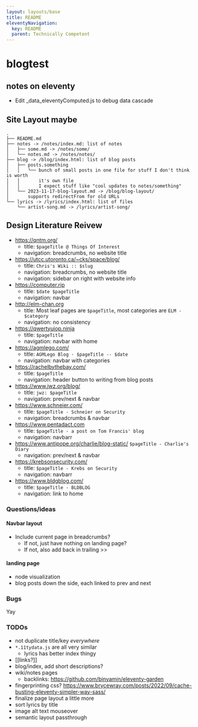 ```yaml
---
layout: layouts/base
title: README
eleventyNavigation:
  key: README
  parent: Technically Competent
---
```

# blogtest

## notes on eleventy
* Edit _data_eleventyComputed.js to debug data cascade

## Site Layout maybe
```
.
├── README.md
├── notes -> /notes/index.md: list of notes
│   ├── some.md -> /notes/some/
│   └── notes.md -> /notes/notes/
├── blog -> /blog/index.html: list of blog posts
│   ├── posts.something
│   │   └── bunch of small posts in one file for stuff I don't think is worth
│   │       it's own file
│   │       I expect stuff like "cool updates to notes/something"
│   └── 2023-11-17-blog-layout.md -> /blog/blog-layout/
│       supports redirectFrom for old URLs
└── lyrics -> /lyrics/index.html: list of files
    └── artist-song.md -> /lyrics/artist-song/
```

## Design Literature Reivew
* https://qntm.org/
  * title: `$pageTitle @ Things Of Interest`
  * navigation: breadcrumbs, no website title
* https://utcc.utoronto.ca/~cks/space/blog/
  * title: `Chris's Wiki :: $slug`
  * navigation: breadcrumbs, no website title
  * navigation: sidebar on right with website info
* https://computer.rip
  * title: `$date $pageTitle`
  * navigation: navbar
* http://elm-chan.org
  * title: Most leaf pages are `$pageTitle`, most categories are `ELM - $category`
  * navigation: no consistency
* https://qwertyuiop.ninja
  * title: `$pageTitle`
  * navigation: navbar with home
* https://agmlego.com/
  * title: `AGMLego Blog · $pageTitle -- $date`
  * navigation: navbar with categories
* https://rachelbythebay.com/
  * title: `$pageTitle`
  * navigation: header button to writing from blog posts
* https://www.jwz.org/blog/
  * title: `jwz: $pageTitle`
  * navigation: prev/next & navbar
* https://www.schneier.com/
  * title: `$pageTitle - Schneier on Security`
  * navigation: breadcrumbs & navbar
* https://www.pentadact.com
  * title: `$pageTitle - a post on Tom Francis' blog`
  * navigation: navbarr
* https://www.antipope.org/charlie/blog-static/  `$pageTitle - Charlie's Diary`
  * navigation: prev/next & navbar
* https://krebsonsecurity.com/
  * title: `$pageTitle - Krebs on Security`
  * navigation: navbarr
* https://www.bldgblog.com/
  * title: `$pageTitle - BLDBLOG`
  * navigation: link to home

### Questions/ideas
#### Navbar layout
* Include current page in breadcrumbs?
  * If not, just have nothing on landing page?
  * If not, also add back in trailing >>

#### landing page
* node visualization
* blog posts down the side, each linked to prev and next

### Bugs
Yay

### TODOs
* not duplicate title/key *everywhere*
* `*.11tydata.js` are all very similar
  * lyrics has better index thingy
* [[links?]]
* blog/index, add short descriptions?
* wiki/notes pages
  * backlinks: https://github.com/binyamin/eleventy-garden
* fingerprinting css? https://www.brycewray.com/posts/2022/09/cache-busting-eleventy-simpler-way-sass/
* finalize page layout a little more
* sort lyrics by title
* image alt text mouseover
* semantic layout passthrough
